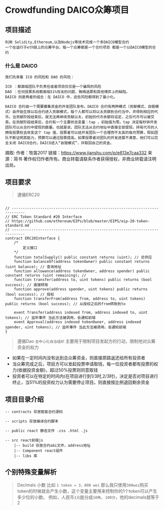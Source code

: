 # Crowdfunding DAICO众筹项目

## 项目描述
	利用 Solidity,Ethereum,以及Nodejs等技术完成一个多DAICO模型合约
	一个在运行于eth链上的众筹平台，每一个众筹都是一个合约项目 都是一个以DAICO模型的合约

### 什么是 DAICO
	我们先来看 ICO 的风险和 DAO 的风险：

	ICO ：都面临团队不负责任或者项目仅仅是一个骗局的风险
	DAO ：任何投票系统都面临51%攻击的问题、贿赂选票和其他博弈上的缺陷。
	DAICO 则是两者的组合：在 DAICO 中，这些风险都得到了最小化。

	DAICO 合约由一个需要募集资金的开发团队发布。DAICO 合约有两种模式（贡献模式，自毁模式）由开始生效以后合约进入贡献模式，每个人都可以将以太贡献到合约当中，并得到相应的代币。当贡献阶段结束后，就无法再继续贡献以太，初始的代币余额将设定，之后代币可以被交易。在贡献阶段结束后，合约有一个主要状态变量：tap ，初始值为零。tap 决定每秒钟开发团队可以从合约中提现的数量。也就是说，团队无法从合约地址中直接全部提现。持有代币的人拥有投票权去改变这个 tap 值，投票者可以给开发团队一个合理而不太高的每月预算，假如团队不断证明其能力，预算可以通过投票提高。如果投票者对团队的开发进展不满意，他们可以完全关闭 DAICO合约，DAICO进入“自毁模式”，并取回自己的资金。
摘取:
	作者：牧笛2017
	链接：https://www.jianshu.com/p/e613e7caa332
	来源：简书
	著作权归作者所有。商业转载请联系作者获得授权，非商业转载请注明出处。

## 项目要求

> 遵循ERC20

```solidity

// ----------------------------------------------------------------------------
// ERC Token Standard #20 Interface
// https://github.com/ethereum/EIPs/blob/master/EIPS/eip-20-token-standard.md
// ----------------------------------------------------------------------------
contract ERC20Interface {
	/*
		定义接口
	*/
    function totalSupply() public constant returns (uint); // 总供应
    function balanceOf(address tokenOwner) public constant returns (uint balance); // 查询地址
    function allowance(address tokenOwner, address spender) public constant returns (uint remaining); // 
    function transfer(address to, uint tokens) public returns (bool success); // 直接转账
    function approve(address spender, uint tokens) public returns (bool success); // 授权
    function transferFrom(address from, address to, uint tokens) public returns (bool success); // 从授权之后的from转账到to 

    event Transfer(address indexed from, address indexed to, uint tokens); // 监听事件 当此方法被调用，会通知前端
    event Approval(address indexed tokenOwner, address indexed spender, uint tokens); // 监听事件 当此方法被调用，会通知前端
}

```

> 遵循Dao `去中心化自治组织`
主要用于限制项目发起方的行动，限制他对众筹资金的权力
- 如果在一定时间内没有达到总众筹资金，则直接原路返还给所有投资者
- 当众筹完成之后，项目方可以发起投票申请取钱，每一位投资者都有投票的权力(依据投资金额)，超过50%投票则同意取钱
- 投资者可以在特定的时间内(在项目进行到1/3时,2/3时)，决定是否对项目进行终止，当51%的投资权力认为需要停止项目。则直接按比例退回剩余资金


## 项目目录介绍
```
-- contracts 存放智能合约源码

-- scripts 存放编译合约脚本

-- public react 静态文件 .css .html .js

-- src react前端js
	|-- build 存放合约abi文件，address地址
	|-- Component react组件
	|-- libs 库
```

## 个别特殊变量解析
> Decimals 小数
比如 `1 token = 3，000 wei` 那么我只使用`300wei`购买token的时候就会产生小数，这个变量主要用来控制你的1个token可以产生多少位的小数。
例如，人民币`1元`能分成`10角`、`100分`，他的decimals就等于2
